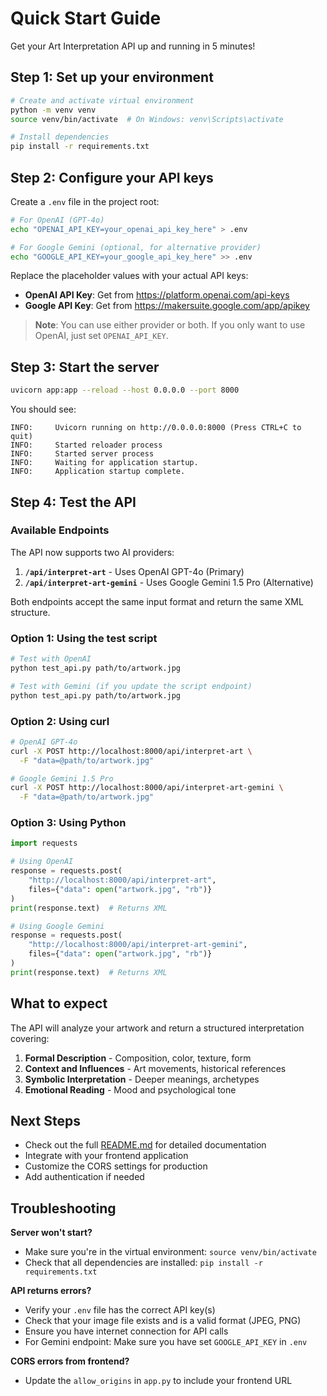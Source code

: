 # Quick Start Guide

Get your Art Interpretation API up and running in 5 minutes!

## Step 1: Set up your environment

```bash
# Create and activate virtual environment
python -m venv venv
source venv/bin/activate  # On Windows: venv\Scripts\activate

# Install dependencies
pip install -r requirements.txt
```

## Step 2: Configure your API keys

Create a `.env` file in the project root:

```bash
# For OpenAI (GPT-4o)
echo "OPENAI_API_KEY=your_openai_api_key_here" > .env

# For Google Gemini (optional, for alternative provider)
echo "GOOGLE_API_KEY=your_google_api_key_here" >> .env
```

Replace the placeholder values with your actual API keys:
- **OpenAI API Key**: Get from https://platform.openai.com/api-keys
- **Google API Key**: Get from https://makersuite.google.com/app/apikey

> **Note**: You can use either provider or both. If you only want to use OpenAI, just set `OPENAI_API_KEY`.

## Step 3: Start the server

```bash
uvicorn app:app --reload --host 0.0.0.0 --port 8000
```

You should see:
```
INFO:     Uvicorn running on http://0.0.0.0:8000 (Press CTRL+C to quit)
INFO:     Started reloader process
INFO:     Started server process
INFO:     Waiting for application startup.
INFO:     Application startup complete.
```

## Step 4: Test the API

### Available Endpoints

The API now supports two AI providers:

1. **`/api/interpret-art`** - Uses OpenAI GPT-4o (Primary)
2. **`/api/interpret-art-gemini`** - Uses Google Gemini 1.5 Pro (Alternative)

Both endpoints accept the same input format and return the same XML structure.

### Option 1: Using the test script

```bash
# Test with OpenAI
python test_api.py path/to/artwork.jpg

# Test with Gemini (if you update the script endpoint)
python test_api.py path/to/artwork.jpg
```

### Option 2: Using curl

```bash
# OpenAI GPT-4o
curl -X POST http://localhost:8000/api/interpret-art \
  -F "data=@path/to/artwork.jpg"

# Google Gemini 1.5 Pro
curl -X POST http://localhost:8000/api/interpret-art-gemini \
  -F "data=@path/to/artwork.jpg"
```

### Option 3: Using Python

```python
import requests

# Using OpenAI
response = requests.post(
    "http://localhost:8000/api/interpret-art",
    files={"data": open("artwork.jpg", "rb")}
)
print(response.text)  # Returns XML

# Using Google Gemini
response = requests.post(
    "http://localhost:8000/api/interpret-art-gemini",
    files={"data": open("artwork.jpg", "rb")}
)
print(response.text)  # Returns XML
```

## What to expect

The API will analyze your artwork and return a structured interpretation covering:

1. **Formal Description** - Composition, color, texture, form
2. **Context and Influences** - Art movements, historical references
3. **Symbolic Interpretation** - Deeper meanings, archetypes
4. **Emotional Reading** - Mood and psychological tone

## Next Steps

- Check out the full [README.md](README.md) for detailed documentation
- Integrate with your frontend application
- Customize the CORS settings for production
- Add authentication if needed

## Troubleshooting

**Server won't start?**
- Make sure you're in the virtual environment: `source venv/bin/activate`
- Check that all dependencies are installed: `pip install -r requirements.txt`

**API returns errors?**
- Verify your `.env` file has the correct API key(s)
- Check that your image file exists and is a valid format (JPEG, PNG)
- Ensure you have internet connection for API calls
- For Gemini endpoint: Make sure you have set `GOOGLE_API_KEY` in `.env`

**CORS errors from frontend?**
- Update the `allow_origins` in `app.py` to include your frontend URL

